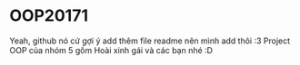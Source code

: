 ﻿# OOP20171
Yeah, github nó cứ gợi ý add thêm file readme nên mình add thôi :3
Project OOP của nhóm 5 gồm Hoài xinh gái và các bạn nhé :D

